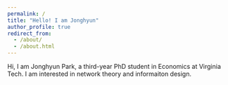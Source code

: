 ```yaml
---
permalink: /
title: "Hello! I am Jonghyun"
author_profile: true
redirect_from: 
  - /about/
  - /about.html
---
```


Hi, I am Jonghyun Park, a third-year PhD student in Economics at Virginia Tech. I am interested in network theory and informaiton design.
